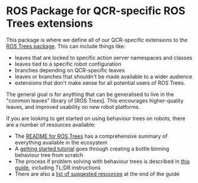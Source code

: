 # ROS Package for QCR-specific ROS Trees extensions

This package is where we define all of our QCR-specific extensions to the [ROS Trees package](https://github.com/qcr/ros_trees). This can include things like:

- leaves that are locked to specific action server namespaces and classes
- leaves tied to a specific robot configuration
- branches depending on QCR-specific leaves
- leaves or branches that shouldn't be made available to a wider audience
- extensions that don't make sense for all potential users of ROS Trees.

The general goal is for anything that can be generalised to live in the "common leaves" library of [ROS Trees]. This encourages higher-quality leaves, and improved usability on new robot platforms.

If you are looking to get started on using behaviour trees on robots, there are a number of resources available:

- The [README for ROS Trees](https://github.com/qcr/ros_trees) has a comprehensive summary of everything available in the ecosystem
- A [getting started tutorial](https://github.com/qcr/ros_trees/wiki/Getting-Started) goes through creating a bottle binning behaviour tree from scratch
- The process if problem solving with behaviour trees is described in [this guide](https://github.com/qcr/ros_trees/wiki/Solving-Problems-With-Trees), including TL;DR instructions
- There are also a [list of suggested resources](https://github.com/qcr/ros_trees/wiki/Solving-Problems-With-Trees#useful-links-and-information) at the end of the guide
